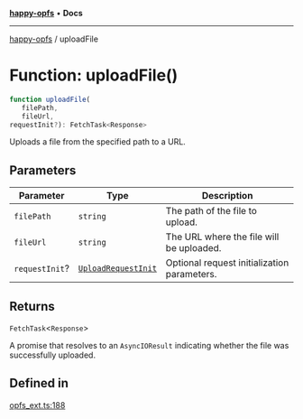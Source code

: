 [**happy-opfs**](../README.md) • **Docs**

***

[happy-opfs](../README.md) / uploadFile

# Function: uploadFile()

```ts
function uploadFile(
   filePath, 
   fileUrl, 
requestInit?): FetchTask<Response>
```

Uploads a file from the specified path to a URL.

## Parameters

| Parameter | Type | Description |
| ------ | ------ | ------ |
| `filePath` | `string` | The path of the file to upload. |
| `fileUrl` | `string` | The URL where the file will be uploaded. |
| `requestInit`? | [`UploadRequestInit`](../interfaces/UploadRequestInit.md) | Optional request initialization parameters. |

## Returns

`FetchTask`\<`Response`\>

A promise that resolves to an `AsyncIOResult` indicating whether the file was successfully uploaded.

## Defined in

[opfs\_ext.ts:188](https://github.com/JiangJie/happy-opfs/blob/0955d4be7b0440a9e0261193bc3c402389d8f518/src/fs/opfs_ext.ts#L188)
